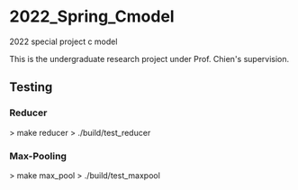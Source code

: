 # 2022_Spring_Cmodel

2022 special project c model

This is the undergraduate research project under Prof. Chien's supervision.

## Testing
### Reducer
\> make reducer
\> ./build/test_reducer
  
### Max-Pooling
\> make max_pool
\> ./build/test_maxpool
